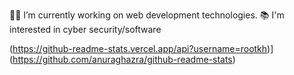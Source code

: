 👨‍💻 I’m currently working on web development technologies.
📚 I'm interested in cyber security/software

(https://github-readme-stats.vercel.app/api?username=rootkh)](https://github.com/anuraghazra/github-readme-stats)
